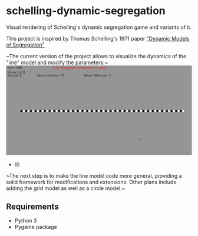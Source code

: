 # schelling-dynamic-segregation
Visual rendering of Schelling's dynamic segregation game and variants of it.

This project is inspired by Thomas Schelling's 1971 paper ["Dynamic Models of Segregation"](https://www.stat.berkeley.edu/~aldous/157/Papers/Schelling_Seg_Models.pdf)

~The current version of the project allows to visualize the dynamics of the "line" model and modify the parameters:~
![alt text](https://github.com/youcefm/schelling-dynamic-segregation/blob/master/segregation_game_demo2.gif)

- [x] 
~The next step is to make the line model code more general, providing a solid framework for modifications and extensions. Other plans include adding the grid model as well as a circle model.~  
## Requirements
- Python 3
- Pygame package
